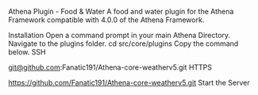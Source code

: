 Athena Plugin - Food & Water
A food and water plugin for the Athena Framework compatible with 4.0.0 of the Athena Framework.

Installation
Open a command prompt in your main Athena Directory.
Navigate to the plugins folder.
cd src/core/plugins
Copy the command below.
SSH

git@github.com:Fanatic191/Athena-core-weatherv5.git
HTTPS

https://github.com/Fanatic191/Athena-core-weatherv5.git
Start the Server
